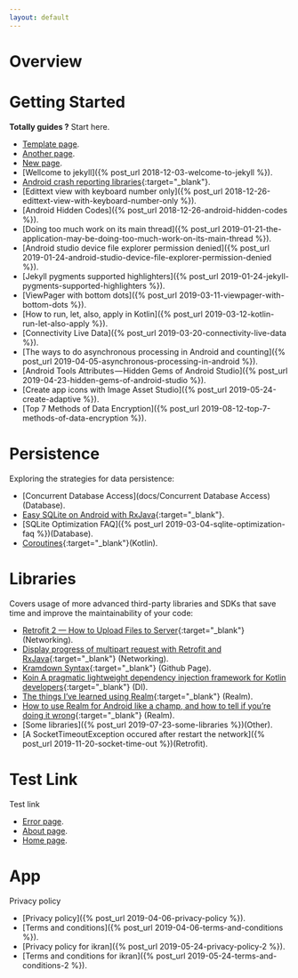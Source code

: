 ```yaml
---
layout: default
---
```


# [](#header-1)Overview

# [](#header-2)Getting Started

**Totally guides ?** Start here.

*   [Template page](template_index).
*   [Another page](another-page).
*   [New page](new-page).
*   [Wellcome to jekyll]({% post_url 2018-12-03-welcome-to-jekyll %}).
*   [Android crash reporting libraries](https://www.appbrain.com/stats/libraries/tag/crash-reporting/android-crash-reporting-libraries){:target="_blank"}.
*   [Edittext view with keyboard number only]({% post_url 2018-12-26-edittext-view-with-keyboard-number-only %}).
*   [Android Hidden Codes]({% post_url 2018-12-26-android-hidden-codes %}).
*   [Doing too much work on its main thread]({% post_url 2019-01-21-the-application-may-be-doing-too-much-work-on-its-main-thread %}).
*   [Android studio device file explorer permission denied]({% post_url 2019-01-24-android-studio-device-file-explorer-permission-denied %}).
*   [Jekyll pygments supported highlighters]({% post_url 2019-01-24-jekyll-pygments-supported-highlighters %}).
*   [ViewPager with bottom dots]({% post_url 2019-03-11-viewpager-with-bottom-dots %}).
*   [How to run, let, also, apply in Kotlin]({% post_url 2019-03-12-kotlin-run-let-also-apply %}).
*   [Connectivity Live Data]({% post_url 2019-03-20-connectivity-live-data %}).
*   [The ways to do asynchronous processing in Android and counting]({% post_url 2019-04-05-asynchronous-processing-in-android %}).
*   [Android Tools Attributes — Hidden Gems of Android Studio]({% post_url 2019-04-23-hidden-gems-of-android-studio %}).
*   [Create app icons with Image Asset Studio]({% post_url 2019-05-24-create-adaptive %}).
*   [Top 7 Methods of Data Encryption]({% post_url 2019-08-12-top-7-methods-of-data-encryption %}).

# [](#header-3) Persistence

Exploring the strategies for data persistence:

*   [Concurrent Database Access](docs/Concurrent Database Access)(Database).
*   [Easy SQLite on Android with RxJava](http://beust.com/weblog/2015/06/01/easy-sqlite-on-android-with-rxjava/){:target="_blank"}.
*   [SQLite Optimization FAQ]({% post_url 2019-03-04-sqlite-optimization-faq %})(Database).
*   [Coroutines](https://developer.android.com/kotlin/coroutines){:target="_blank"}(Kotlin).

# [](#header-4) Libraries

Covers usage of more advanced third-party libraries and SDKs that save time and improve the maintainability of your code:

*   [Retrofit 2 — How to Upload Files to Server](https://futurestud.io/tutorials/retrofit-2-how-to-upload-files-to-server){:target="_blank"} (Networking).
*   [Display progress of multipart request with Retrofit and RxJava](https://medium.com/@PaulinaSadowska/display-progress-of-multipart-request-with-retrofit-and-rxjava-23a4a779e6ba){:target="_blank"} (Networking).
*   [Kramdown Syntax](https://kramdown.gettalong.org/syntax.html#links-and-images){:target="_blank"} (Github Page).
*   [Koin A pragmatic lightweight dependency injection framework for Kotlin developers](https://insert-koin.io/){:target="_blank"} (DI).
*   [The things I’ve learned using Realm](https://blog.usejournal.com/the-things-ive-learned-using-realm-48ce774f5fbb){:target="_blank"} (Realm).
*   [How to use Realm for Android like a champ, and how to tell if you’re doing it wrong](https://medium.com/@Zhuinden/how-to-use-realm-for-android-like-a-champ-and-how-to-tell-if-youre-doing-it-wrong-ac4f66b7f149#.zaoi1074a){:target="_blank"} (Realm).
*   [Some libraries]({% post_url 2019-07-23-some-libraries %})(Other).
*   [A SocketTimeoutException occured after restart the network]({% post_url 2019-11-20-socket-time-out %})(Retrofit).

# [](#header-5) Test Link 

Test link

*   [Error page](xxx).
*   [About page](/about).
*   [Home page](/).

# [](#header-6) App 

Privacy policy

*   [Privacy policy]({% post_url 2019-04-06-privacy-policy %}).
*   [Terms and conditions]({% post_url 2019-04-06-terms-and-conditions %}).
*   [Privacy policy for ikran]({% post_url 2019-05-24-privacy-policy-2 %}).
*   [Terms and conditions for ikran]({% post_url 2019-05-24-terms-and-conditions-2 %}).


